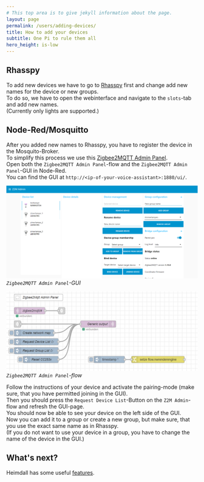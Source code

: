 ```yaml
---
# This top area is to give jekyll information about the page.
layout: page
permalink: /users/adding-devices/
title: How to add your devices
subtitle: One Pi to rule them all
hero_height: is-low
---
```


## Rhasspy

To add new devices we have to go to [Rhasspy](./../tech-stack/rhasspy.md) first and change add new names for the device or new groups.  
To do so, we have to open the webinterface and navigate to the `slots`-tab and add new names.  
(Currently only lights are supported.)

## Node-Red/Mosquitto

After you added new names to Rhasspy, you have to register the device in the Mosquito-Broker.  
To simplify this process we use this [Zigbee2MQTT Admin Panel](https://flows.nodered.org/flow/1f1c0dde4ff193e5c14d5b99442a7d00).  
Open both the `Zigbee2MQTT Admin Panel`-flow and the `Zigbee2MQTT Admin Panel`-GUI in Node-Red.  
You can find the GUI at `http://<ip-of-your-voice-assistant>:1880/ui/`.  

![z2m-gui](./../../assets/Node-Red/z2m-gui.png)   
*`Zigbee2MQTT Admin Panel`-GUI*  
  
![z2m-flow](./../../assets/Node-Red/z2m-flow.png)   
*`Zigbee2MQTT Admin Panel`-flow*  
  

Follow the instructions of your device and activate the pairing-mode (make sure, that you have permitted joining in the GUI).  
Then you should press the `Request Device List`-Button on the `Z2M Admin`-flow and refresh the GUI-page.  
You should now be able to see your device on the left side of the GUI.  
Now you can add it to a group or create a new group, but make sure, that you use the exact same name as in Rhasspy.  
(If you do not want to use your device in a group, you have to change the name of the device in the GUI.)


## What's next?

Heimdall has some useful [features](./../features/index.md).
